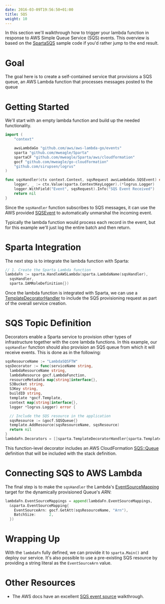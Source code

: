 ```yaml
---
date: 2016-03-09T19:56:50+01:00
title: SQS
weight: 10
---
```



In this section we'll walkthrough how to trigger your lambda function in response to AWS Simple Queue Service (SQS) events.  This overview is based on the [SpartaSQS](https://github.com/mweagle/SpartaSQS) sample code if you'd rather jump to the end result.

# Goal

The goal here is to create a self-contained service that provisions a SQS queue, an AWS Lambda function that processes messages posted to the queue

# Getting Started

We'll start with an empty lambda function and build up the needed functionality.

```go
import (
	"context"

	awsLambdaGo "github.com/aws/aws-lambda-go/events"
	sparta "github.com/mweagle/Sparta"
	spartaCF "github.com/mweagle/Sparta/aws/cloudformation"
	gocf "github.com/mweagle/go-cloudformation"
	"github.com/sirupsen/logrus"
)

func sqsHandler(ctx context.Context, sqsRequest awsLambdaGo.SQSEvent) error {
	logger, _ := ctx.Value(sparta.ContextKeyLogger).(*logrus.Logger)
	logger.WithField("Event", sqsRequest).Info("SQS Event Received")
	return nil
}
```

Since the `sqsHandler` function subscribes to SQS messages, it can use the AWS provided [SQSEvent](https://godoc.org/github.com/aws/aws-lambda-go/events#SQSEvent) to automatically unmarshal the incoming event.

Typically the lambda function would process each record in the event, but for this example we'll just log the entire batch and then return.

# Sparta Integration

The next step is to integrate the lambda function with Sparta:

```go
// 1. Create the Sparta Lambda function
lambdaFn := sparta.HandleAWSLambda(sparta.LambdaName(sqsHandler),
  sqsHandler,
  sparta.IAMRoleDefinition{})
```

Once the lambda function is integrated with Sparta, we can use a [TemplateDecoratorHandler](https://godoc.org/github.com/mweagle/Sparta#TemplateDecoratorHandler) to include the SQS provisioning request as part of the overall service creation.

# SQS Topic Definition

Decorators enable a Sparta service to provision other types of infrastructure together with the core lambda functions. In this example, our `sqsHandler` function should also provision an SQS queue from which it will receive events. This is done as in the following:

```go
sqsResourceName := "LambdaSQSFTW"
sqsDecorator := func(serviceName string,
  lambdaResourceName string,
  lambdaResource gocf.LambdaFunction,
  resourceMetadata map[string]interface{},
  S3Bucket string,
  S3Key string,
  buildID string,
  template *gocf.Template,
  context map[string]interface{},
  logger *logrus.Logger) error {

  // Include the SQS resource in the application
  sqsResource := &gocf.SQSQueue{}
  template.AddResource(sqsResourceName, sqsResource)
  return nil
}
lambdaFn.Decorators = []sparta.TemplateDecoratorHandler{sparta.TemplateDecoratorHookFunc(sqsDecorator)}
```

This function-level decorator includes an AWS CloudFormation [SQS::Queue](https://docs.aws.amazon.com/AWSCloudFormation/latest/UserGuide/aws-properties-sqs-queues.html) definition that will be included with the stack definition.

# Connecting SQS to AWS Lambda

The final step is to make the `sqsHandler` the Lambda's [EventSourceMapping](https://godoc.org/github.com/mweagle/Sparta#EventSourceMapping) target for the dynamically provisioned Queue's _ARN_:

```go
lambdaFn.EventSourceMappings = append(lambdaFn.EventSourceMappings,
  &sparta.EventSourceMapping{
    EventSourceArn: gocf.GetAtt(sqsResourceName, "Arn"),
    BatchSize:      2,
  })
```


# Wrapping Up

With the `lambdaFn` fully defined, we can provide it to `sparta.Main()` and deploy our service.  It's also possible to use a pre-existing SQS resource by providing a string literal as the `EventSourceArn` value.

# Other Resources

  * The AWS docs have an excellent [SQS event source](https://aws.amazon.com/blogs/aws/aws-lambda-adds-amazon-simple-queue-service-to-supported-event-sources/) walkthrough.
